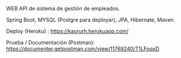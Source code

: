 WEB API de sistema de gestión de empleados.

Spring Boot, MYSQL (Postgre para deployar), JPA, Hibernate, Maven.

Deploy (Heroku) : https://kaorurh.herokuapp.com/

Prueba / Documentación (Postman): https://documenter.getpostman.com/view/11769240/T1LFoqxD
